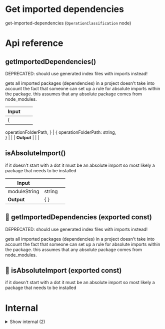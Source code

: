 # Get imported dependencies

get-imported-dependencies (`OperationClassification` node)



# Api reference

## getImportedDependencies()

DEPRECATED: should use generated index files with imports instead!

gets all imported packages (dependencies) in a project
doesn't take into account the fact that someone can set up a rule for absolute imports within the package.
this assumes that any absolute package comes from node_modules.


| Input      |    |    |
| ---------- | -- | -- |
| {
  operationFolderPath,
} | { operationFolderPath: string, <br /> } |  |
| **Output** |    |    |



## isAbsoluteImport()

if it doesn't start with a dot it must be an absolute import so most likely a package that needs to be installed


| Input      |    |    |
| ---------- | -- | -- |
| moduleString | string |  |
| **Output** | {  }   |    |



## 📄 getImportedDependencies (exported const)

DEPRECATED: should use generated index files with imports instead!

gets all imported packages (dependencies) in a project
doesn't take into account the fact that someone can set up a rule for absolute imports within the package.
this assumes that any absolute package comes from node_modules.


## 📄 isAbsoluteImport (exported const)

if it doesn't start with a dot it must be an absolute import so most likely a package that needs to be installed

# Internal

<details><summary>Show internal (2)</summary>
    
  # getPackage()

only the first part


| Input      |    |    |
| ---------- | -- | -- |
| absoluteModuleString | string |  |
| **Output** |    |    |



## 📄 getPackage (exported const)

only the first part
  </details>

